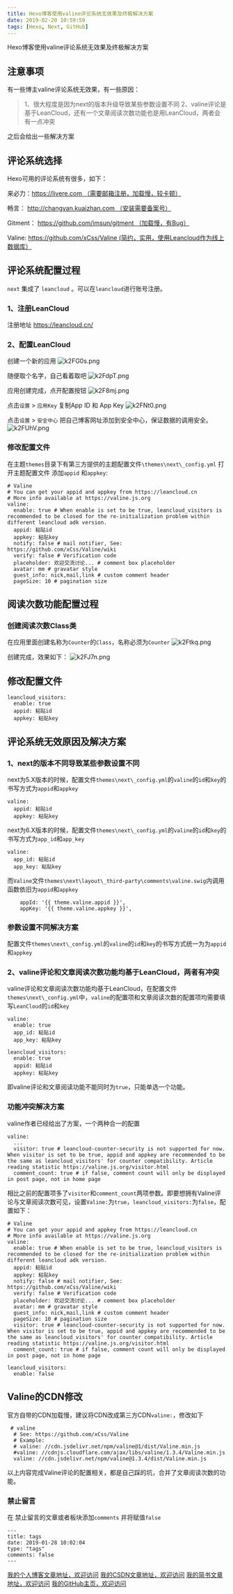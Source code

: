 ```yaml
---
title: Hexo博客使用valine评论系统无效果及终极解决方案
date: 2019-02-20 10:59:59
tags: [Hexo, Next, GitHub]
---
```

 
 Hexo博客使用valine评论系统无效果及终极解决方案
<!--more-->

## 注意事项
有一些博主valine评论系统无效果，有一些原因：

>1、很大程度是因为next的版本升级导致某些参数设置不同
2、valine评论是基于LeanCloud，还有一个文章阅读次数功能也是用LeanCloud，两者会有一点冲突

之后会给出一些解决方案

## 评论系统选择
Hexo可用的评论系统有很多，如下：  

来必力：https://livere.com （需要邮箱注册，加载慢，较卡顿）

畅言： http://changyan.kuaizhan.com （安装需要备案号）

Gitment： https://github.com/imsun/gitment （加载慢，有Bug）

Valine: https://github.com/xCss/Valine (简约，实用，使用Leancloud作为线上数据库）


## 评论系统配置过程
`next` 集成了 `leancloud` 。可以在`leancloud`进行账号注册。

### 1、注册LeanCloud
注册地址 https://leancloud.cn/

### 2、配置LeanCloud

创建一个新的应用
![k2FG0s.png](https://s2.ax1x.com/2019/02/20/k2FG0s.png)

随便取个名字，自己看着取吧
![k2FdpT.png](https://s2.ax1x.com/2019/02/20/k2FdpT.png)

应用创建完成，点开配置按钮
![k2F8mj.png](https://s2.ax1x.com/2019/02/20/k2F8mj.png)

点击`设置` > `应用Key` 复制App ID 和 App Key
![k2FNt0.png](https://s2.ax1x.com/2019/02/20/k2FNt0.png)

点击`设置` > `安全中心` 把自己博客网址添加到安全中心，保证数据的调用安全。
![k2FUhV.png](https://s2.ax1x.com/2019/02/20/k2FUhV.png)

### 修改配置文件
在主题`themes`目录下有第三方提供的主题配置文件`\themes\next\_config.yml`
打开主题配置文件 添加`appid` 和`appkey`:

```
# Valine
# You can get your appid and appkey from https://leancloud.cn
# More info available at https://valine.js.org
valine:
  enable: true # When enable is set to be true, leancloud_visitors is recommended to be closed for the re-initialization problem within different leancloud adk version.
  appid: 粘贴id
  appkey: 粘贴key
  notify: false # mail notifier, See: https://github.com/xCss/Valine/wiki
  verify: false # Verification code
  placeholder: 欢迎交流讨论... # comment box placeholder
  avatar: mm # gravatar style
  guest_info: nick,mail,link # custom comment header
  pageSize: 10 # pagination size
```


## 阅读次数功能配置过程
### 创建阅读次数Class类
在应用里面创建名称为`Counter`的`Class`，名称必须为`Counter`
![k2Ftkq.png](https://s2.ax1x.com/2019/02/20/k2Ftkq.png)

创建完成，效果如下：
![k2FJ7n.png](https://s2.ax1x.com/2019/02/20/k2FJ7n.png)

## 修改配置文件

```
leancloud_visitors:
  enable: true
  appid: 粘贴id
  appkey: 粘贴key
```

## 评论系统无效原因及解决方案
### 1、next的版本不同导致某些参数设置不同

next为5.X版本的时候，配置文件`themes\next\_config.yml`的`valine`的`id`和`key`的书写方式为`appid`和`appkey`

```
valine:
  appid: 粘贴id
  appkey: 粘贴key
```
next为6.X版本的时候，配置文件`themes\next\_config.yml`的`valine`的`id`和`key`的书写方式为`app_id`和`app_key`
```
valine:
  app_id: 粘贴id
  app_key: 粘贴key
```

而`Valine`文件`themes\next\layout\_third-party\comments\valine.swig`内调用函数依旧为`appid`和`appkey`
```
	appId: '{{ theme.valine.appid }}',
    appKey: '{{ theme.valine.appkey }}',
```
### 参数设置不同解决方案
配置文件`themes\next\_config.yml`的`valine`的`id`和`key`的书写方式统一为为`appid`和`appkey`

### 2、valine评论和文章阅读次数功能均基于LeanCloud，两者有冲突

valine评论和文章阅读次数功能均基于LeanCloud，在配置文件`themes\next\_config.yml`中，`valine`的配置项和文章阅读次数的配置项均需要填写`LeanCloud`的`id`和`key`
```
valine:
  enable: true
  app_id: 粘贴id
  app_key: 粘贴key

leancloud_visitors:
  enable: true
  appid: 粘贴id
  appkey: 粘贴key
```
即valine评论和文章阅读功能不能同时为`true`，只能单选一个功能。
### 功能冲突解决方案
valine作者已经给出了方案，一个两种合一的配置

```
valine:
  ...
  visitor: true # leancloud-counter-security is not supported for now. When visitor is set to be true, appid and appkey are recommended to be the same as leancloud_visitors' for counter compatibility. Article reading statistic https://valine.js.org/visitor.html
  comment_count: true # if false, comment count will only be displayed in post page, not in home page
```
相比之前的配置项多了`visitor`和`comment_count`两项参数。即要想拥有Valine评论与文章阅读次数可见，设置`Valine:`为`true`，`leancloud_visitors:`为`false`，配置如下：

```
# Valine
# You can get your appid and appkey from https://leancloud.cn
# More info available at https://valine.js.org
valine:
  enable: true # When enable is set to be true, leancloud_visitors is recommended to be closed for the re-initialization problem within different leancloud adk version.
  appid: 粘贴id
  appkey: 粘贴key 
  notify: false # mail notifier, See: https://github.com/xCss/Valine/wiki
  verify: false # Verification code
  placeholder: 欢迎交流讨论... # comment box placeholder
  avatar: mm # gravatar style
  guest_info: nick,mail,link # custom comment header
  pageSize: 10 # pagination size
  visitor: true # leancloud-counter-security is not supported for now. When visitor is set to be true, appid and appkey are recommended to be the same as leancloud_visitors' for counter compatibility. Article reading statistic https://valine.js.org/visitor.html
  comment_count: true # if false, comment count will only be displayed in post page, not in home page

leancloud_visitors:
  enable: false
```

## Valine的CDN修改
官方自带的CDN加载慢，建议将CDN改成第三方CDN`valine:`，修改如下

```
 # valine
  # See: https://github.com/xCss/Valine
  # Example:
  # valine: //cdn.jsdelivr.net/npm/valine@1/dist/Valine.min.js
  #valine: //cdnjs.cloudflare.com/ajax/libs/valine/1.3.4/Valine.min.js
  valine: //cdn.jsdelivr.net/npm/valine@1.3.4/dist/Valine.min.js
```


以上内容完成Valine评论的配置相关，都是自己踩的坑，合并了文章阅读次数的功能。

### 禁止留言

在 禁止留言的文章或者板块添加`comments` 并将赋值`false`

```
---
title: tags
date: 2019-01-28 10:02:04
type: "tags"
comments: false
---

```

 [我的个人博客文章地址，欢迎访问](http://www.aomanhao.top/2019/02/20/hexo_valine/#more)
 [我的CSDN文章地址，欢迎访问](https://blog.csdn.net/Aoman_Hao/article/details/87809762)
 [我的简书文章地址，欢迎访问](https://www.jianshu.com/p/f4658df66a15)
 [我的GitHub主页，欢迎访问](https://github.com/AomanHao)